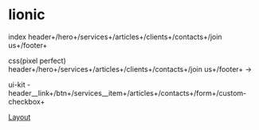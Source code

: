# lionic

index header+/hero+/services+/articles+/clients+/contacts+/join us+/footer+

css(pixel perfect) header+/hero+/services+/articles+/clients+/contacts+/join us+/footer+ -> 

ui-kit - header__link+/btn+/services__item+/articles+/contacts+/form+/custom-checkbox+

[Layout](https://www.figma.com/file/G7A1ytt96Hf82Suipaq51N/Lionic?type=design&node-id=0-1&mode=design&t=02bCZLsIHZ8Ynhzs-0)